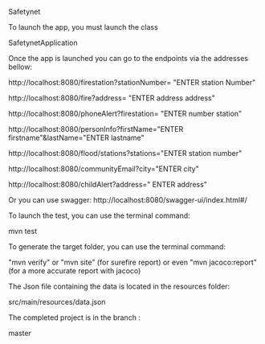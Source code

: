 Safetynet

To launch the app, you must launch the class

SafetynetApplication

Once the app is launched you can go to the endpoints via the addresses bellow:

http://localhost:8080/firestation?stationNumber= "ENTER station Number"

http://localhost:8080/fire?address= "ENTER address address"

http://localhost:8080/phoneAlert?firestation= "ENTER number station"

http://localhost:8080/personInfo?firstName="ENTER firstname"&lastName="ENTER lastname"

http://localhost:8080/flood/stations?stations="ENTER station number"

http://localhost:8080/communityEmail?city="ENTER city"

http://localhost:8080/childAlert?address=" ENTER address"

Or you can use swagger: http://localhost:8080/swagger-ui/index.html#/

To launch the test, you can use the terminal command:

mvn test

To generate the target folder, you can use the terminal command:

 "mvn verify"
 or 
 "mvn site" (for surefire report)
 or even 
 "mvn jacoco:report" (for a more accurate report with jacoco)

The Json file containing the data is located in the resources folder:

src/main/resources/data.json

The completed project is in the branch :

master
